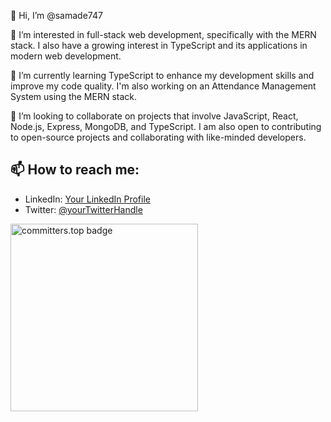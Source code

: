 👋 Hi, I’m @samade747

👀 I’m interested in full-stack web development, specifically with the MERN stack. I also have a growing interest in TypeScript and its applications in modern web development.

🌱 I’m currently learning TypeScript to enhance my development skills and improve my code quality. I'm also working on an Attendance Management System using the MERN stack.

💞️ I’m looking to collaborate on projects that involve JavaScript, React, Node.js, Express, MongoDB, and TypeScript. I am also open to contributing to open-source projects and collaborating with like-minded developers.

📫 How to reach me:
-
- LinkedIn: [Your LinkedIn Profile]([https://www.linkedin.com/in/your-profile](https://www.linkedin.com/in/abdul-samad-7a294766/))
- Twitter: [@yourTwitterHandle](https://twitter.com/yourTwitterHandle)

<!---
samade747/samade747 is a ✨ special ✨ repository because its `README.md` (this file) appears on your GitHub profile.
You can click the Preview link to take a look at your changes.

githubUsers.sort(_.followers)
           .filter(_.location == 'Pakistan') 
           .take(1000)
           .sort(_.contributions)
           .take 256)
           
           --->

<a href="https://user-badge.committers.top/pakistan/samade747">
    <img src="https://user-badge.committers.top/pakistan/samade747.svg" alt="committers.top badge" width="300">
</a>

